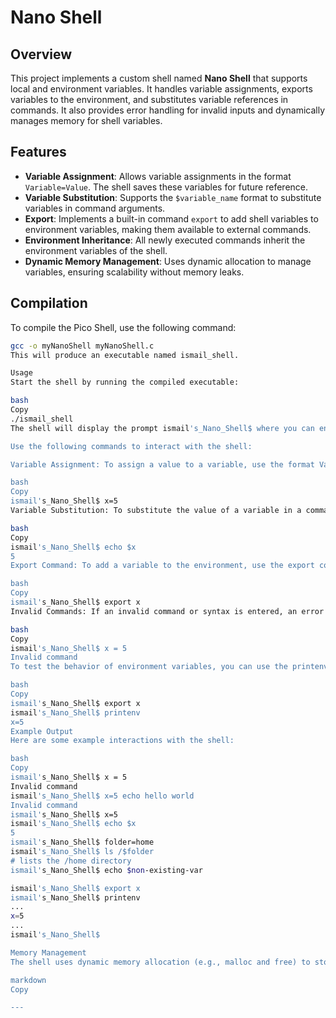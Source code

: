# Nano Shell

## Overview

This project implements a custom shell named **Nano Shell** that supports local and environment variables. It handles variable assignments, exports variables to the environment, and substitutes variable references in commands. It also provides error handling for invalid inputs and dynamically manages memory for shell variables.

## Features

- **Variable Assignment**: Allows variable assignments in the format `Variable=Value`. The shell saves these variables for future reference.
- **Variable Substitution**: Supports the `$variable_name` format to substitute variables in command arguments.
- **Export**: Implements a built-in command `export` to add shell variables to environment variables, making them available to external commands.
- **Environment Inheritance**: All newly executed commands inherit the environment variables of the shell.
- **Dynamic Memory Management**: Uses dynamic allocation to manage variables, ensuring scalability without memory leaks.

## Compilation

To compile the Pico Shell, use the following command:

```bash
gcc -o myNanoShell myNanoShell.c
This will produce an executable named ismail_shell.

Usage
Start the shell by running the compiled executable:

bash
Copy
./ismail_shell
The shell will display the prompt ismail's_Nano_Shell$ where you can enter commands.

Use the following commands to interact with the shell:

Variable Assignment: To assign a value to a variable, use the format Variable=Value. Example:

bash
Copy
ismail's_Nano_Shell$ x=5
Variable Substitution: To substitute the value of a variable in a command, use the $variable_name format. Example:

bash
Copy
ismail's_Nano_Shell$ echo $x
5
Export Command: To add a variable to the environment, use the export command. Example:

bash
Copy
ismail's_Nano_Shell$ export x
Invalid Commands: If an invalid command or syntax is entered, an error message is displayed:

bash
Copy
ismail's_Nano_Shell$ x = 5
Invalid command
To test the behavior of environment variables, you can use the printenv command after exporting a variable:

bash
Copy
ismail's_Nano_Shell$ export x
ismail's_Nano_Shell$ printenv
x=5
Example Output
Here are some example interactions with the shell:

bash
Copy
ismail's_Nano_Shell$ x = 5
Invalid command
ismail's_Nano_Shell$ x=5 echo hello world
Invalid command
ismail's_Nano_Shell$ x=5
ismail's_Nano_Shell$ echo $x
5
ismail's_Nano_Shell$ folder=home
ismail's_Nano_Shell$ ls /$folder
# lists the /home directory
ismail's_Nano_Shell$ echo $non-existing-var

ismail's_Nano_Shell$ export x
ismail's_Nano_Shell$ printenv
...
x=5
...
ismail's_Nano_Shell$

Memory Management
The shell uses dynamic memory allocation (e.g., malloc and free) to store variables and their values. This ensures that the shell can handle any number of variables without running into memory issues. The code also ensures proper deallocation of memory to prevent memory leaks.

markdown
Copy

---



